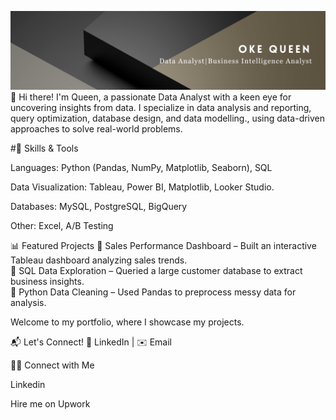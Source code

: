 ![Alt text](https://github.com/Okeqz/Okeqz/blob/main/Analyst.png?raw=true)
👋 Hi there! I'm Queen, a passionate Data Analyst with a keen eye for uncovering insights from data. I specialize in data analysis and reporting, query optimization, database design, and data modelling., using data-driven approaches to solve real-world problems.


#🔧 Skills & Tools

Languages: Python (Pandas, NumPy, Matplotlib, Seaborn), SQL

Data Visualization: Tableau, Power BI, Matplotlib, Looker Studio.

Databases: MySQL, PostgreSQL, BigQuery

Other: Excel, A/B Testing

📊 Featured Projects
🔹 Sales Performance Dashboard – Built an interactive Tableau dashboard analyzing sales trends.  
🔹 SQL Data Exploration – Queried a large customer database to extract business insights.  
🔹 Python Data Cleaning – Used Pandas to preprocess messy data for analysis.

Welcome to my portfolio, where I showcase my projects.

📬 Let's Connect!
💼 LinkedIn | ✉️ Email

👋🏻 Connect with Me

Linkedin

Hire me on Upwork
